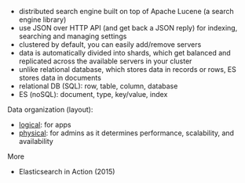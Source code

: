 - distributed search engine built on top of Apache Lucene (a search engine
  library)
- use JSON over HTTP API (and get back a JSON reply) for indexing, searching
  and managing settings
- clustered by default, you can easily add/remove servers
- data is automatically divided into shards, which get balanced and replicated
  across the available servers in your cluster
- unlike relational database, which stores data in records or rows, ES stores
  data in documents
- relational DB (SQL): row, table, column, database
- ES (noSQL): document, type, key/value, index

Data organization (layout):
- [logical](https://raw.github.com/jreisinger/blog/master/files/es_logical.jpg):
  for apps
- [physical](https://raw.github.com/jreisinger/blog/master/files/es_physical.jpg):
  for admins as it determines performance, scalability, and availability

More
- Elasticsearch in Action (2015)
